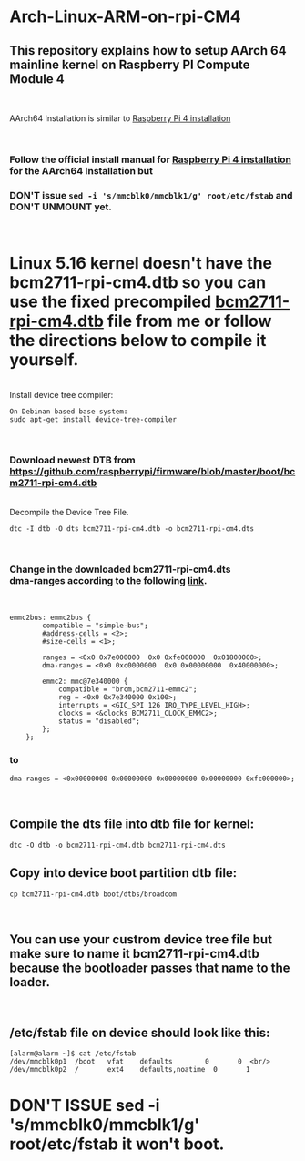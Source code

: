 # Arch-Linux-ARM-on-rpi-CM4
## This repository explains how to setup AArch 64 mainline kernel on Raspberry PI Compute Module 4

 </br>

AArch64 Installation is similar to [Raspberry Pi 4 installation](https://archlinuxarm.org/platforms/armv8/broadcom/raspberry-pi-4)

</br>

### Follow the official install manual for [Raspberry Pi 4 installation](https://archlinuxarm.org/platforms/armv8/broadcom/raspberry-pi-4) for the AArch64 Installation but
### **DON'T issue `sed -i 's/mmcblk0/mmcblk1/g' root/etc/fstab`** and DON'T UNMOUNT yet.

</br>

# Linux 5.16 kernel doesn't have the bcm2711-rpi-cm4.dtb so you can use the fixed precompiled [bcm2711-rpi-cm4.dtb](https://github.com/ivan95603/Arch-Linux-ARM-on-rpi-CM4/predone/bcm2711-rpi-cm4.dtb) file from me or follow the directions below to compile it yourself.


</br>
    Install device tree compiler:

    On Debinan based base system:
    sudo apt-get install device-tree-compiler

</br>

### Download newest DTB from https://github.com/raspberrypi/firmware/blob/master/boot/bcm2711-rpi-cm4.dtb

 </br>
    Decompile the Device Tree File.
 </br>

    dtc -I dtb -O dts bcm2711-rpi-cm4.dtb -o bcm2711-rpi-cm4.dts 
</br>

### Change in the downloaded bcm2711-rpi-cm4.dts </br> **dma-ranges** according to the following [link](https://forums.raspberrypi.com/viewtopic.php?t=314845).

</br>

    emmc2bus: emmc2bus {
            compatible = "simple-bus";
            #address-cells = <2>;
            #size-cells = <1>;

            ranges = <0x0 0x7e000000  0x0 0xfe000000  0x01800000>;
            dma-ranges = <0x0 0xc0000000  0x0 0x00000000  0x40000000>;

            emmc2: mmc@7e340000 {
                compatible = "brcm,bcm2711-emmc2";
                reg = <0x0 0x7e340000 0x100>;
                interrupts = <GIC_SPI 126 IRQ_TYPE_LEVEL_HIGH>;
                clocks = <&clocks BCM2711_CLOCK_EMMC2>;
                status = "disabled";
            };
        };

### to


    dma-ranges = <0x00000000 0x00000000 0x00000000 0x00000000 0xfc000000>;
</br>

## Compile the dts file into dtb file for kernel:

    dtc -O dtb -o bcm2711-rpi-cm4.dtb bcm2711-rpi-cm4.dts

## Copy into device boot partition dtb file:

    cp bcm2711-rpi-cm4.dtb boot/dtbs/broadcom

</br>

## You can use your custrom device tree file but make sure to name it bcm2711-rpi-cm4.dtb because the bootloader passes that name to the loader.

</br>

## /etc/fstab file on device should look like this:

    [alarm@alarm ~]$ cat /etc/fstab 
    /dev/mmcblk0p1  /boot   vfat    defaults        0       0  <br/>
    /dev/mmcblk0p2  /       ext4    defaults,noatime  0       1


# **DON'T ISSUE** sed -i 's/mmcblk0/mmcblk1/g' root/etc/fstab it won't boot.